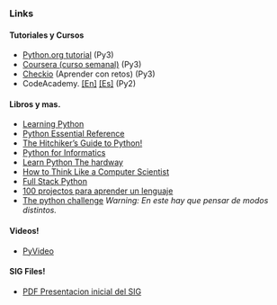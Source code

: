 ### Links

#### Tutoriales y Cursos
- [Python.org tutorial](https://docs.python.org/3/tutorial/index.html) (Py3)
- [Coursera (curso semanal)](https://www.coursera.org/course/pythonlearn) (Py3)
- [Checkio](http://www.checkio.org/) (Aprender con retos) (Py3)
- CodeAcademy. [[En]](http://www.codecademy.com/en/tracks/python) [[Es]](http://www.codecademy.com/es/tracks/python-traduccion-al-espanol-america-latina-clone-1) (Py2)


#### Libros y mas.
- [Learning Python](http://rockneurotiko.github.io/Universidad/ACM/SIGPython/Learning%20Python%205th%20Ed%202013.pdf)
- [Python Essential Reference](https://github.com/evandrix/Splat/blob/master/._/PAPERS/Python%20Essential%20Reference%204th%20Edition.pdf?raw=true)
- [The Hitchiker’s Guide to Python!](http://docs.python-guide.org/en/latest/) 
- [Python for Informatics](http://do1.dr-chuck.com/py4inf/EN-us/book.pdf)
- [Learn Python The hardway](http://learnpythonthehardway.org/book/)
- [How to Think Like a Computer Scientist](http://www.openbookproject.net/thinkcs/python/english2e/)
- [Full Stack Python](http://www.fullstackpython.com/)
- [100 projectos para aprender un lenguaje](https://github.com/karan/Projects)
- [The python challenge](http://www.pythonchallenge.com/) *Warning: En este hay que pensar de modos distintos.*


#### Videos!
- [PyVideo](http://pyvideo.org/)


#### SIG Files!
- [PDF Presentacion inicial del SIG](http://rockneurotiko.github.io/Universidad/ACM/SIGPython/IntroduccionSIG.pdf)
